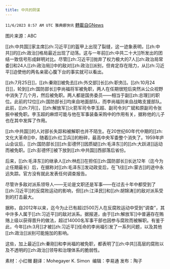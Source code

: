 ```yaml
---
title: 中共的阴谋
---
```

`11/6/2023 8:57 AM UTC 雅典娜快讯` [轉載自GNews](https://gnews.org/articles/1928721)

图片来源：ABC

[[zh:中共国]]家主席[[zh:习近平]]的盔甲上出现了裂缝，这一迹象表明，[[zh:中共]]的[[zh:政治]]格局最近出现了动荡。这与一年前[[zh:中共二十大]]所发出的团结一致信号形成鲜明对比。尽管[[zh:习近平]]抛弃了权力极大的7人[[zh:政治局常委]]和24人[[zh:政治局]]中的敌对[[zh:政治]]派别，但肯定存在阻力，从[[zh:习近平]]迫使他的两名亲密心腹下台的事实就可以看出。 

[[zh:7月25日]]，[[zh:秦刚]]被免去[[zh:外交部]]长[[zh:职务]]。[[zh:10月24日]]，轮到[[zh:国防部长]]李尚福将军被免职，两人在任期很短后突然从公众视野中消失了几个月，然后被免职。两人都是国务委员——相当于副[[zh:总理]]的职位。此前的12位[[zh:国防部长]]均来自地面部队，而李尚福则来自战略支援部队。此前，[[zh:7月]]，[[zh:解放军]]火箭军司令李玉超、副司令刘广斌和原副司令张振中被免职。李玉超的麻烦可能与他在军事装备采购中的作用有关，据称他的儿子也在其中发挥了作用。  

[[zh:中共国]]的人对部长失踪和被解职也并不陌生。在20世纪60年代中期的[[zh:文化大革命]]中，随着[[zh:红卫兵]]的粉碎，最高中央军委整个消失了。1959年庐山会议后，[[zh:国防部长]][[zh:彭德怀]]因质疑[[zh:毛泽东]]的[[zh:大跃进]]运动而被免职。[[zh:彭德怀]]被下放到[[zh:中共国]]西部落后省份。

后来，[[zh:毛泽东]]的继承人[[zh:林彪]]在担任[[zh:国防部长]]长达12年（迄今为止任期最长）后，在据称对[[zh:毛泽东]]发动政变后，在飞往[[zh:蒙古]]的途中永远失踪。官方没有就此发表任何调查报告。

尽管许多敌对派系领导人——无论是文职还是军事——在过去十年中都受到了[[zh:习近平]]的反腐败运动的影响，但[[zh:江泽民]]和[[zh:胡锦涛]]的敌对派系受到的打击最大。

据称，自2012年以来，迄今为止已有超过500万人在反腐败运动中受到“调查”，其中许多人属于[[zh:习近平]]的敌对派系。据报道，由于[[zh:解放军]]中普遍存在贿赂上级以获得晋升的做法，超过14000名军事干部也因参与腐败而被解职。有鉴于此，今年[[zh:3月]]才被[[zh:习近平]]任命的李尚福引发了一系列问题，以及其他[[zh:政治]]派别可能施加的影响。

这些，加上最近[[zh:秦刚]]和李尚福的被免职，都表明了[[zh:中共]]高层的腐败以及不透明的[[zh:政治]]领导和治理体系的脆弱性。

素材：小红帽  翻译：Mohegayer K. Simon   编辑：李易通  发布：陶子


